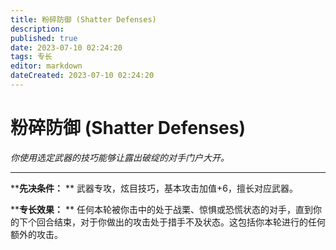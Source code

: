 ```yaml
---
title: 粉碎防御 (Shatter Defenses)
description: 
published: true
date: 2023-07-10 02:24:20
tags: 专长
editor: markdown
dateCreated: 2023-07-10 02:24:20
---
```


# 粉碎防御 (Shatter Defenses)

_你使用选定武器的技巧能够让露出破绽的对手门户大开。_

---

****先决条件：** ** 武器专攻，炫目技巧，基本攻击加值+6，擅长对应武器。

****专长效果：** **
任何本轮被你击中的处于战栗、惊惧或恐慌状态的对手，直到你的下个回合结束，对于你做出的攻击处于措手不及状态。这包括你本轮进行的任何额外的攻击。

